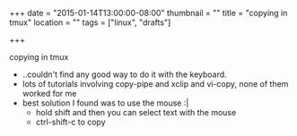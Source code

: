 +++
date = "2015-01-14T13:00:00-08:00"
thumbnail = ""
title = "copying in tmux"
location = ""
tags = ["linux", "drafts"]

+++

copying in tmux

* ..couldn't find any good way to do it with the keyboard.
* lots of tutorials involving copy-pipe and xclip and vi-copy, none of them worked for me
* best solution I found was to use the mouse :|
  * hold shift and then you can select text with the mouse
  * ctrl-shift-c to copy
